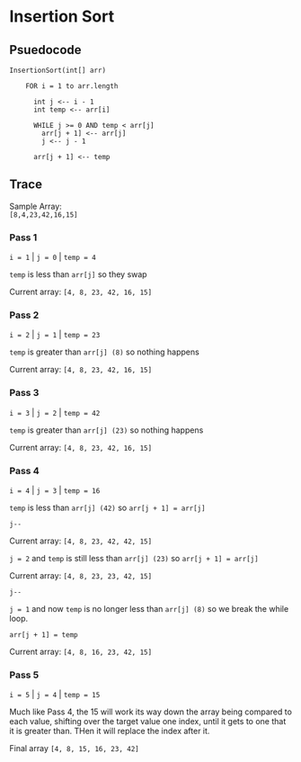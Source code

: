 # Insertion Sort

## Psuedocode
```
InsertionSort(int[] arr)
  
    FOR i = 1 to arr.length
    
      int j <-- i - 1
      int temp <-- arr[i]
      
      WHILE j >= 0 AND temp < arr[j]
        arr[j + 1] <-- arr[j]
        j <-- j - 1
        
      arr[j + 1] <-- temp
```

## Trace
Sample Array:  
`[8,4,23,42,16,15]`

### Pass 1
`i = 1` | `j = 0` | `temp = 4`  

`temp` is less than `arr[j]` so they swap  

Current array: `[4, 8, 23, 42, 16, 15]`  
  
### Pass 2
`i = 2` | `j = 1` | `temp = 23`  

`temp` is greater than `arr[j] (8)` so nothing happens  

Current array: `[4, 8, 23, 42, 16, 15]`  

### Pass 3
`i = 3` | `j = 2` | `temp = 42`  

`temp` is greater than `arr[j] (23)` so nothing happens  

Current array: `[4, 8, 23, 42, 16, 15]`  

### Pass 4
`i = 4` | `j = 3` | `temp = 16`  

`temp` is less than `arr[j] (42)` so `arr[j + 1] = arr[j]`

`j--`

Current array: `[4, 8, 23, 42, 42, 15]`  

`j = 2` and `temp` is still less than `arr[j] (23)` so `arr[j + 1] = arr[j]`  

Current array: `[4, 8, 23, 23, 42, 15]`

`j--`

`j = 1` and now `temp` is no longer less than `arr[j] (8)` so we break the while loop.  

`arr[j + 1] = temp`

Current array: `[4, 8, 16, 23, 42, 15]`  

### Pass 5
`i = 5` | `j = 4` | `temp = 15`  

Much like Pass 4, the 15 will work its way down the array being compared to each value, shifting over the target value one index, until it gets to one that it is greater than. THen it will replace the index after it.

Final array `[4, 8, 15, 16, 23, 42]`  